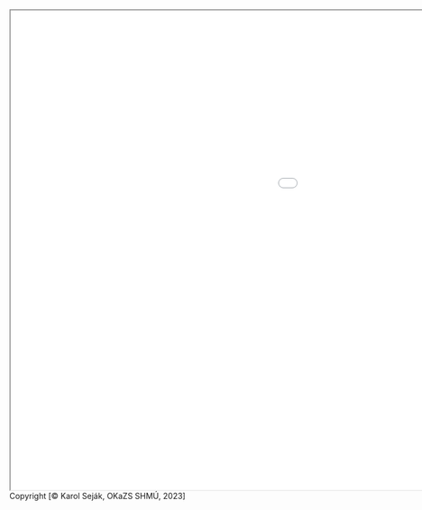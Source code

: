 <iframe src="Mapa_RS_2023_T_M.html" height="850" width="1550" allow="fullscreen"></iframe>
Copyright [© Karol Seják, OKaZS SHMÚ, 2023]
